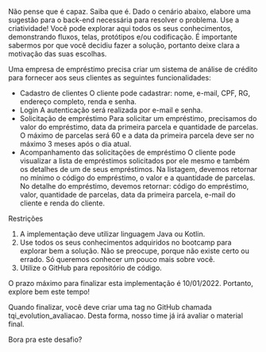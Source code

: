Não pense que é capaz. Saiba que é.
Dado o cenário abaixo, elabore uma sugestão para o back-end necessária para resolver o problema.
Use a criatividade! Você pode explorar aqui todos os seus conhecimentos, demonstrando fluxos, telas, protótipos e/ou codificação.
É importante sabermos por que você decidiu fazer a solução, portanto deixe clara a motivação das suas escolhas.

Uma empresa de empréstimo precisa criar um sistema de análise de crédito para fornecer aos seus clientes as seguintes funcionalidades:
* Cadastro de clientes
    O cliente pode cadastrar: nome, e-mail, CPF, RG, endereço completo, renda e senha.
* Login
    A autenticação será realizada por e-mail e senha.
* Solicitação de empréstimo
    Para solicitar um empréstimo, precisamos do valor do empréstimo, data da primeira parcela e quantidade de parcelas.
    O máximo de parcelas será 60 e a data da primeira parcela deve ser no máximo 3 meses após o dia atual.
* Acompanhamento das solicitações de empréstimo
    O cliente pode visualizar a lista de empréstimos solicitados por ele mesmo e também os detalhes de um de seus empréstimos.
    Na listagem, devemos retornar no mínimo o código do empréstimo, o valor e a quantidade de parcelas.
    No detalhe do empréstimo, devemos retornar: código do empréstimo, valor, quantidade de parcelas, data da primeira parcela, e-mail do cliente e renda do cliente.

Restrições
1. A implementação deve utilizar linguagem Java ou Kotlin.
2. Use todos os seus conhecimentos adquiridos no bootcamp para explorar bem a solução. Não se preocupe, porque não existe certo ou errado. Só queremos conhecer um pouco mais sobre você.
3. Utilize o GitHub para repositório de código.

O prazo máximo para finalizar esta implementação é 10/01/2022. Portanto, explore bem este tempo!

Quando finalizar, você deve criar uma tag no GitHub chamada tqi_evolution_avaliacao. Desta forma, nosso time já irá avaliar o material final.

Bora pra este desafio?
